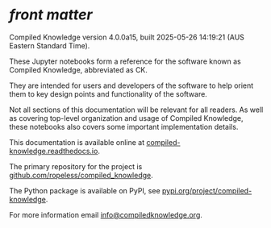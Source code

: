 # _front matter_

Compiled Knowledge version 4.0.0a15, built 2025-05-26 14:19:21 (AUS Eastern Standard Time).

These Jupyter notebooks form a reference for the software known as Compiled Knowledge, abbreviated as CK.

They are intended for users and developers of the software to help orient them
to key design points and functionality of the software.

Not all sections of this documentation will be relevant for all readers. As well as covering top-level
organization and usage of Compiled Knowledge, these notebooks also covers some important implementation details.

This documentation is available online at
[compiled-knowledge.readthedocs.io](https://compiled-knowledge.readthedocs.io/).

The primary repository for the project is
[github.com/ropeless/compiled_knowledge](https://github.com/ropeless/compiled_knowledge).

The Python package is available on PyPI, see
[pypi.org/project/compiled-knowledge](https://pypi.org/project/compiled-knowledge/).

For more information email
[info@compiledknowledge.org](mailto:info@compiledknowledge.org).
